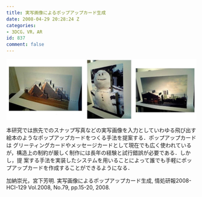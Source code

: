 ```yaml
---
title: 実写画像によるポップアップカード生成
date: 2008-04-29 20:28:24 Z
categories:
- 3DCG，VR，AR
id: 837
comment: false
---
```


[![popup_pic](/wp-content/uploads/2015/04/popup_pic.jpg)](/wp-content/uploads/2015/04/popup_pic.jpg)


本研究では旅先でのスナップ写真などの実写画像を入力としていわゆる飛び出す絵本のようなポップアップカードをつくる手法を提案する．ポップアップカードは グリーティングカードやメッセージカードとして現在でも広く使われているが，構造上の制約が厳しく制作には長年の経験と試行錯誤が必要である．しかし，提 案する手法を実装したシステムを用いることによって誰でも手軽にポップアップカードを作成することができるようになる．

加納崇光，宮下芳明. 実写画像によるポップアップカード生成, 情処研報2008-HCI-129 Vol.2008, No.79, pp.15-20, 2008.
